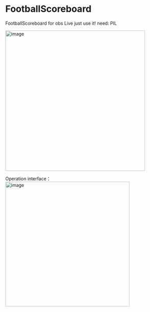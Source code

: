 # FootballScoreboard
FootballScoreboard for obs Live
just use it!
need: PIL

<img width="436" alt="image" src="https://github.com/BNDSFiveCats/FootballScoreboard/assets/52495767/43d03985-7235-428a-be5a-3c37a574091c">

Operation interface：
<img width="388" alt="image" src="https://github.com/BNDSFiveCats/FootballScoreboard/assets/52495767/2537f875-a6d5-46de-95ed-b248d9d57670">
